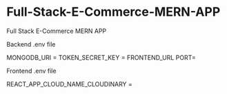 # Full-Stack-E-Commerce-MERN-APP

Full Stack E-Commerce MERN APP

Backend .env file

MONGODB_URI =
TOKEN_SECRET_KEY =
FRONTEND_URL
PORT=

Frontend .env file

REACT_APP_CLOUD_NAME_CLOUDINARY =
